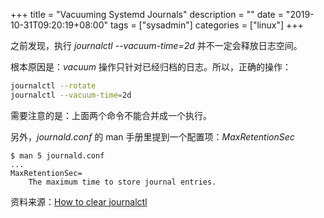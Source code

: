 +++
title = "Vacuuming Systemd Journals"
description = ""
date = "2019-10-31T09:20:19+08:00"
tags = ["sysadmin"]
categories = ["linux"]
+++

之前发现，执行 *journalctl --vacuum-time=2d* 并不一定会释放日志空间。

根本原因是：*vacuum* 操作只针对已经归档的日志。所以，正确的操作：

```sh
journalctl --rotate
journalctl --vacuum-time=2d
```

需要注意的是：上面两个命令不能合并成一个执行。

另外，*journald.conf* 的 man 手册里提到一个配置项：*MaxRetentionSec*

```text
$ man 5 journald.conf
...
MaxRetentionSec=
    The maximum time to store journal entries.
```

资料来源：[How to clear journalctl](https://unix.stackexchange.com/questions/139513/how-to-clear-journalctl)
